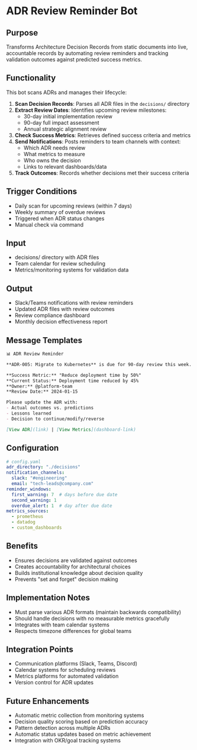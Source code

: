 # ADR Review Reminder Bot

## Purpose
Transforms Architecture Decision Records from static documents into live, accountable records by automating review reminders and tracking validation outcomes against predicted success metrics.

## Functionality
This bot scans ADRs and manages their lifecycle:

1. **Scan Decision Records**: Parses all ADR files in the `decisions/` directory
2. **Extract Review Dates**: Identifies upcoming review milestones:
   - 30-day initial implementation review
   - 90-day full impact assessment
   - Annual strategic alignment review
3. **Check Success Metrics**: Retrieves defined success criteria and metrics
4. **Send Notifications**: Posts reminders to team channels with context:
   - Which ADR needs review
   - What metrics to measure
   - Who owns the decision
   - Links to relevant dashboards/data
5. **Track Outcomes**: Records whether decisions met their success criteria

## Trigger Conditions
- Daily scan for upcoming reviews (within 7 days)
- Weekly summary of overdue reviews
- Triggered when ADR status changes
- Manual check via command

## Input
- decisions/ directory with ADR files
- Team calendar for review scheduling
- Metrics/monitoring systems for validation data

## Output
- Slack/Teams notifications with review reminders
- Updated ADR files with review outcomes
- Review compliance dashboard
- Monthly decision effectiveness report

## Message Templates
```markdown
📊 ADR Review Reminder

**ADR-005: Migrate to Kubernetes** is due for 90-day review this week.

**Success Metric:** "Reduce deployment time by 50%"
**Current Status:** Deployment time reduced by 45%
**Owner:** @platform-team
**Review Date:** 2024-01-15

Please update the ADR with:
- Actual outcomes vs. predictions
- Lessons learned
- Decision to continue/modify/reverse

[View ADR](link) | [View Metrics](dashboard-link)
```

## Configuration
```yaml
# config.yaml
adr_directory: "./decisions"
notification_channels:
  slack: "#engineering"
  email: "tech-leads@company.com"
reminder_windows:
  first_warning: 7  # days before due date
  second_warning: 1
  overdue_alert: 1  # day after due date
metrics_sources:
  - prometheus
  - datadog
  - custom_dashboards
```

## Benefits
- Ensures decisions are validated against outcomes
- Creates accountability for architectural choices
- Builds institutional knowledge about decision quality
- Prevents "set and forget" decision making

## Implementation Notes
- Must parse various ADR formats (maintain backwards compatibility)
- Should handle decisions with no measurable metrics gracefully
- Integrates with team calendar systems
- Respects timezone differences for global teams

## Integration Points
- Communication platforms (Slack, Teams, Discord)
- Calendar systems for scheduling reviews
- Metrics platforms for automated validation
- Version control for ADR updates

## Future Enhancements
- Automatic metric collection from monitoring systems
- Decision quality scoring based on prediction accuracy
- Pattern detection across multiple ADRs
- Automatic status updates based on metric achievement
- Integration with OKR/goal tracking systems
